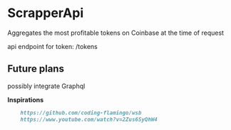 # ScrapperApi

Aggregates the most profitable tokens on Coinbase at the time of request

api endpoint for token: /tokens

## Future plans 
possibly integrate Graphql
  
**Inspirations**
```md
	https://github.com/coding-flamingo/wsb
	https://www.youtube.com/watch?v=2Zus6SyQhW4
```
